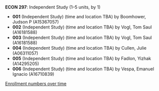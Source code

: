 **ECON 297**: Independent Study (1–5 units, by 1)

- **001** (Independent Study) (time and location TBA) by Boomhower, Judson P (A15367057)
- **002** (Independent Study) (time and location TBA) by Vogl, Tom Saul (A16181588)
- **003** (Independent Study) (time and location TBA) by Vogl, Tom Saul (A16181588)
- **004** (Independent Study) (time and location TBA) by Cullen, Julie (A06311057)
- **005** (Independent Study) (time and location TBA) by Fadlon, Yizhak (A14295205)
- **006** (Independent Study) (time and location TBA) by Vespa, Emanuel Ignacio (A16710839)

[Enrollment numbers over time](./ECON297.tsv)
